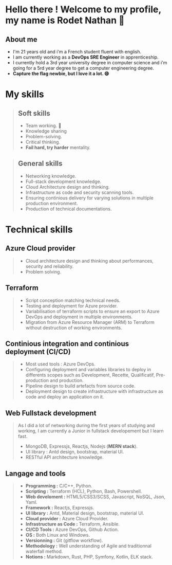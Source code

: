 
# Hello there ! Welcome to my profile, my name is Rodet Nathan 👋

## About me

- I'm 21 years old and i'm a French student fluent with english.
- I am currently working as a **DevOps SRE Engineer** in apprenticeship.
- I currently hold a 3rd year university degree in computer science and i'm going for a 5rd year degree to get a computer engineering degree.
- **Capture the flag newbie, but I love it a lot. 😄**

# My skills

> ## Soft skills
>  - Team working. 👯
>  - Knowledge sharing
>  - Problem-solving.
>  - Critical thinking.
>  - **Fail hard, try harder** mentality.

> ## General skills
> - Networking knowledge.
> - Full-stack development knowledge.
> - Cloud Architecture design and thinking.
> - Infrastructure as code and security scanning tools.
> - Ensuring continious delivery for varying solutions in multiple production environment.
> - Production of technical documentations.

# Technical skills
## Azure Cloud provider
> - Cloud architecture design and thinking about performances, security and reliability.
> - Problem solving.
## Terraform
> - Script conception matching technical needs.
> - Testing and deployment for Azure provider.
> - Variabilisation of terraform scripts to ensure an export to Azure DevOps and deployment in multiple environments.
> - Migration from Azure Resource Manager (ARM) to Terraform without destruction of working environments.
## Continious integration and continious deployment (CI/CD)
> - Most used tools : Azure DevOps.
> - Configuring deployment and variables libraries to deploy in differents scopes such as Development, Recette, 		    Qualificatif, Pre-production and production.
> - Pipeline design to build artefacts from source code.
> - Deployment design to create infrastructure with infrastructure as code and deploy an application on it.
## Web Fullstack development
> As I did a lot of networking during the first years of studying and working, I am currently a Junior in fullstack developement but I learn fast.
> - MongoDB, Expressjs, Reactjs, Nodejs (**MERN stack**).
> - UI library : Antd design, bootstrap, material UI.
> - RESTful API architecture knowledge.
## Langage and tools
> - **Programming :** C/C++, Python.
> - **Scripting :** Terraform (HCL), Python, Bash, Powershell.
> - **Web develoment :** HTML5/CSS3/SCSS, Javascript, NoSQL, Json, Yaml.
> - **Framework :** Reactjs, Expressjs.
> - **UI library :** Antd, Material design, bootstrap, material UI.
> - **Cloud provider :** Azure Cloud Provider.
> - **Infrastructure as Code :** Terraform, Ansible.
> - **CI/CD Tools :** Azure DevOps, Github Action.
> - **OS :** Both Linux and Windows.
> - **Versionning :** Git (gitflow workflow).
> - **Methodology :** Well understanding of Agile and traditionnal waterfall method.
> - **Notions :** Markdown, Rust, PHP, Symfony, Kotlin, ELK stack.
